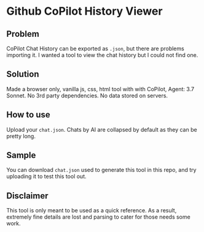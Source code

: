 # Github CoPilot History Viewer

## Problem
CoPilot Chat History can be exported as `.json`, but there are problems importing it. I wanted a tool to view the chat history but I could not find one.

## Solution
Made a browser only, vanilla js, css, html tool with with CoPilot, Agent: 3.7 Sonnet. No 3rd party dependencies. No data stored on servers.

## How to use
Upload your `chat.json`. Chats by AI are collapsed by default as they can be pretty long.

## Sample
You can download `chat.json` used to generate this tool in this repo, and try uploading it to test this tool out.

## Disclaimer
This tool is only meant to be used as a quick reference. As a result, extremely fine details are lost and parsing to cater for those needs some work.

